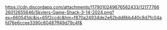 https://cdn.discordapp.com/attachments/1179010249676562433/1217776626012655646/Skylers-Game-Shack-3-14-2024.png?ex=660541dc&is=65f2ccdc&hm=f870a24934de2e62bdd8bb440c8d7fc04afd76e6ccee3390c60487ff49d79c4f&
